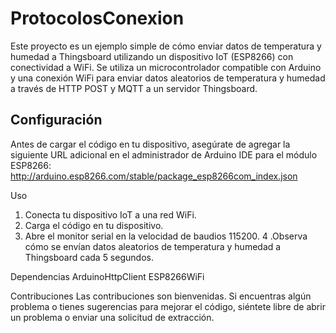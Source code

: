 # ProtocolosConexion
Este proyecto es un ejemplo simple de cómo enviar datos de temperatura y humedad a Thingsboard utilizando un dispositivo IoT (ESP8266) con conectividad a WiFi. Se utiliza un microcontrolador compatible con Arduino y una conexión WiFi para enviar datos aleatorios de temperatura y humedad a través de HTTP POST y MQTT a un servidor Thingsboard.

## Configuración
Antes de cargar el código en tu dispositivo, asegúrate de agregar la siguiente URL adicional en el administrador de Arduino IDE para el módulo ESP8266:
http://arduino.esp8266.com/stable/package_esp8266com_index.json

Uso
1. Conecta tu dispositivo IoT a una red WiFi.
2. Carga el código en tu dispositivo.
3. Abre el monitor serial en la velocidad de baudios 115200.
4 .Observa cómo se envían datos aleatorios de temperatura y humedad a Thingsboard cada 5 segundos.
   
Dependencias
ArduinoHttpClient
ESP8266WiFi

Contribuciones
Las contribuciones son bienvenidas. Si encuentras algún problema o tienes sugerencias para mejorar el código, siéntete libre de abrir un problema o enviar una solicitud de extracción.
